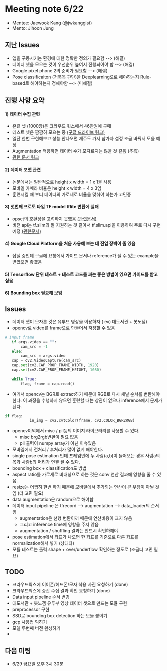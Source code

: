 # Meeting note 6/22
- Mentee: Jaewook Kang (@jwkanggist)
- Mento: Jihoon Jung


## 지난 Issues
- 앱을 구동시키는 환경에 대한 명확한 정의가 필요함 --> (해결)
- 데이터 셋을 모으는 것이 우선순위 높여서 진행되어야 함 --> (해결)
- Google pixel phone 2의 준비가 필요함 --> (해결)
- Pose classificaiton (거북목 판단)을 Deeplearning으로 해야하는지 Rule-based로 해야하는지 정해야함 --> (미해결)


## 진행 사항 요약
#### 1) 데이터 수집 관련
- 훈련 셋 (1000장)은 크라우드 워스에서 46만원에 구매 
- 테스트 셋은 짬짬히 모으는 중 [(구글 드라이브 링크)](https://drive.google.com/drive/folders/1_nvLmyYTc59l_1lYNUkvYVW3FyL0LkEy)
- 일단 한번 구현해보고 성능 안나오면 제주도 가서 참가자 설정 조금 바꿔서 모을 예정
- Augmentation 적용하면 데이터 수가 모자르지는 않을 것 같음 (추측)
- [관련 문서 링크](https://docs.google.com/document/d/1C1kp-qXud6xqhB2-cuPmA1_YvcLfVMbs7udzqNoq3Zk/edit)
 
#### 2) 데이터 포맷 관련
- 논문에서는 일반적으로 height x width = 1 x 1을 사용
- 모바일 카메라 비율은  height x width = 4 x 3임
- 훈련시킬 때 부터 데이터의 가로세로 비율을 맞춰야 하는가 고민중

#### 3) 첫번째 프로토 타입 TF model tflite 변환에 실패 
- opset의 호환성을 고려하지 못했음 [(관련문서)](https://docs.google.com/document/d/19ZiExIc-vdbGrauuRUPKDI_o3sbVTeYMifc_hzvULGA/edit#heading=h.av0bqkw4ssvd)
- 비전 api는 tf.slim의 잘 지원하는 것 같아서 tf.slim.api을 이용하여 주로 다시 구현 예정 [(관련문서)](https://docs.google.com/document/d/19ZiExIc-vdbGrauuRUPKDI_o3sbVTeYMifc_hzvULGA/edit#heading=h.av0bqkw4ssvd)

#### 4) Google Cloud Platform을 처음 사용해 보는 데 진입 장벽이 좀 있음
- 삽질 중인데 구글에 요청에서 가이드 문서나 reference가 될 수 있는 example을 받았으면 좋겠음

#### 5) Tensorflow 단위 테스트 + 테스트 코드를 짜는 좋은 방법이 있으면 가이드를 받고 싶음

#### 6) Bounding box 필요해 보임 


## Issues
- 데이터 셋이 모자른 것은 유투브 영상을 이용하자 ( ex) 대도서관 + 봇노잼)
- opencv로 video를 frame으로 만들어서 저장할 수 있음

```python
# input frame
   if args.video == "":
       cam_src = -1
   else:
       cam_src = args.video
   cap = cv2.VideoCapture(cam_src)
   cap.set(cv2.CAP_PROP_FRAME_WIDTH, 1920)
   cap.set(cv2.CAP_PROP_FRAME_HEIGHT, 1080)
   
   while True:
       flag, frame = cap.read()
```

- 여기서 opencv는 BGR로 extract하기 때문에 RGB로 다시 채널 순서를 변환해야한다. 이 과정을 수행하지 않으면 훈련할 때는 상관이 없으나 inference에서 문제가 된다. 

```python
if flag:
           in_img = cv2.cvtColor(frame, cv2.COLOR_BGR2RGB)
```
-  opencv이외에서 misc / pil등의 이미지 라이브러리를 사용할 수 있다. 
    - misc brg2rgb변환이 필요 없음
    - pil 출력이 numpy array가 아닌 이슈있음
- 모바일에서 전처리 / 후처리가 많이 없게 해야한다. 
- single pose estimation 인데 프레임안에 두 사람(a,b)이 들어오는 경우 
사람a의 목과 사람b의 머리가 연결 될 수 있다.
- bounding box + classification도 방법
- aspect ratio를 가로세로 비대칭으로 하는 것은 conv 연산 결과에 영향을 줄 수 있음. 
- resize는 어짭히 한번 하기 때문에 모바일에서 추가되는 연산이 큰 부담이 아닐 것임 (더 고민 필요)
- data augmentation은 random으로 해야함 
- 데이터 input pipeline 은 tfrecord --> augmentation --> data_loader의 순서임
    - augmentation은 선형 변환이끼 때문에 연산비용이 크지 않음
    - 그리고 inference time에 영향을 주지 않음
    - augmentation / shuffling 결과는 반드시 확인하해야
- pose estimation에서 좌표가 나오면 한 좌표를 기준으로 다른 좌표를 normalization해서 넣기 (상대좌)
- 모듈 테스트는 출력 shape + over/underflow 확인하는 정도로 (조금더 고민 필요)

## TODO
- 크라우드웍스에 이어폰/헤드폰/모자 착용 사진 요청하기 (done)
- 크라우드웍스에 중간 수집 결과 확인 요청하기 (done)
- Data input pipeline 순서 변경
- 대도서관 + 봇노잼 유투부 영상 데이터 셋으로 만드는 모듈 구현 
- preprocessor 구현
- SSD로 bounding box detection 하는 모듈 붙이기
- gcp 사용법 익히기
- 모델 두번째 버전 완성하기
- 

## 다음 미팅
- 6/29 금요일 오후 3시 30분 
